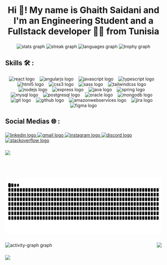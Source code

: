 <h1 align="center">Hi 👋! My name is Ghaith Saidani and I'm an Engineering Student and a Fullstack developer 👨‍💻 from Tunisia</h1>

###

<div align="center">
  <img src="https://github-readme-stats.vercel.app/api?username=ghaithsaidani&hide_title=false&hide_rank=false&show_icons=false&include_all_commits=false&count_private=false&disable_animations=false&theme=dark&locale=en&hide_border=true" height="200" alt="stats graph"  />
  <img src="https://streak-stats.demolab.com?user=ghaithsaidani&locale=en&mode=daily&theme=dark&hide_border=true&border_radius=20" height="200" alt="streak graph"  />
  <img src="https://github-readme-stats.vercel.app/api/top-langs?username=ghaithsaidani&locale=en&hide_title=false&layout=compact&card_width=300&langs_count=5&theme=dark&hide_border=true" height="200" alt="languages graph"  />
  <img src="https://github-profile-trophy.vercel.app?username=ghaithsaidani&row=1&theme=onestar&no-frame=true&no-bg=true&margin-w=12" height="120" alt="trophy graph"  />
</div>

###

<h2 align="left">Skills 🛠️ :</h2>

###

<div align="center">
  <img src="https://cdn.simpleicons.org/react/61DAFB" height="30" alt="react logo"  />
  <img width="8" />
  <img src="https://cdn.simpleicons.org/angular/DD0030" height="30" alt="angularjs logo"  />
  <img width="8" />
  <img src="https://cdn.simpleicons.org/javascript/F7DF1E" height="30" alt="javascript logo"  />
  <img width="8" />
  <img src="https://cdn.simpleicons.org/typescript/3078C6" height="30" alt="typescript logo"  />
  <img width="8" />
  <img src="https://cdn.simpleicons.org/html5/E34F26" height="30" alt="html5 logo"  />
  <img width="8" />
  <img src="https://cdn.simpleicons.org/css3/1072B6" height="30" alt="css3 logo"  />
  <img width="8" />
  <img src="https://cdn.simpleicons.org/sass/CC6699" height="30" alt="sass logo"  />
  <img width="8" />
  <img src="https://cdn.simpleicons.org/tailwindcss/06B6D4" height="30" alt="tailwindcss logo"  />
  <img width="8" />
  <img src="https://cdn.simpleicons.org/nodedotjs/339933" height="30" alt="nodejs logo"  />
  <img width="8" />
  <img src="https://skillicons.dev/icons?i=express" height="30" alt="express logo"  />
  <img width="8" />
  <img src="https://cdn.jsdelivr.net/gh/devicons/devicon/icons/java/java-original.svg" height="30" alt="java logo"  />
  <img width="8" />
  <img src="https://cdn.jsdelivr.net/gh/devicons/devicon/icons/spring/spring-original.svg" height="30" alt="spring logo"  />
  <img width="8" />
  <img src="https://cdn.simpleicons.org/mysql/4479A1" height="30" alt="mysql logo"  />
  <img width="8" />
  <img src="https://cdn.simpleicons.org/postgresql/4169E1" height="30" alt="postgresql logo"  />
  <img width="8" />
  <img src="https://cdn.simpleicons.org/oracle/F80000" height="30" alt="oracle logo"  />
  <img width="8" />
  <img src="https://cdn.simpleicons.org/mongodb/47A248" height="30" alt="mongodb logo"  />
  <img width="8" />
  <img src="https://cdn.simpleicons.org/git/F05030" height="30" alt="git logo"  />
  <img width="8" />
  <img src="https://skillicons.dev/icons?i=github" height="30" alt="github logo"  />
  <img width="8" />
  <img src="https://skillicons.dev/icons?i=aws" height="30" alt="amazonwebservices logo"  />
  <img width="8" />
  <img src="https://cdn.simpleicons.org/jira/0052CC" height="30" alt="jira logo"  />
  <img width="8" />
  <img src="https://cdn.jsdelivr.net/gh/devicons/devicon/icons/figma/figma-original.svg" height="30" alt="figma logo"  />
</div>

###

<p align="left"></p>

###

<h2 align="left">Social Medias 🌐 :</h2>

###

<div align="left">
  <a href="https://www.linkedin.com/in/ghaithsaidani/" target="_blank">
    <img src="https://img.shields.io/static/v1?message=Linkedin&logo=linkedin&label=&color=0077B5&logoColor=white&labelColor=&style=for-the-badge" height="40" alt="linkedin logo"  />
  </a>
  <a href="mailto:ghaith.saidani@sesame.com.tn" target="_blank">
    <img src="https://img.shields.io/static/v1?message=Gmail&logo=gmail&label=&color=D14836&logoColor=white&labelColor=&style=for-the-badge" height="40" alt="gmail logo"  />
  </a>
  <a href="https://www.instagram.com/ghaith__saidani/" target="_blank">
    <img src="https://img.shields.io/static/v1?message=Instagram&logo=instagram&label=&color=E4405F&logoColor=white&labelColor=&style=for-the-badge" height="40" alt="instagram logo"  />
  </a>
  <a href="https://discordapp.com/users/610518471309021963" target="_blank">
    <img src="https://img.shields.io/static/v1?message=Discord&logo=discord&label=&color=7289DA&logoColor=white&labelColor=&style=for-the-badge" height="40" alt="discord logo"  />
  </a>
  <a href="https://stackoverflow.com/users/10278527/ghaith-saidani" target="_blank">
    <img src="https://img.shields.io/static/v1?message=Stackoverflow&logo=stackoverflow&label=&color=FE7A16&logoColor=white&labelColor=&style=for-the-badge" height="40" alt="stackoverflow logo"  />
  </a>
</div>

###

<img align="left" height="90" src="https://media3.giphy.com/media/v1.Y2lkPTc5MGI3NjExaDVldzVhc2c4bW9hZ3NyNXVzMWl2ZGZjNXV1NTFmZWx4MzJkcjZ0cyZlcD12MV9pbnRlcm5hbF9naWZfYnlfaWQmY3Q9Zw/487L0pNZKONFN01oHO/giphy.gif"  />

<img height="180" src="https://raw.githubusercontent.com/ghaithsaidani/ghaithsaidani/output/snake.svg" alt="Snake animation" />

###

<img align="right" height="200" src="https://media0.giphy.com/media/v1.Y2lkPTc5MGI3NjExbGo1ZjVvemp5b2o4OWNwa2w2MGh6MTdrZWd0azNoZ2l0cWkzaXIzZCZlcD12MV9pbnRlcm5hbF9naWZfYnlfaWQmY3Q9Zw/5ntdy5Ban1dIY/giphy.gif"  />

###

<div align="left">
  <img src="https://github-readme-activity-graph.vercel.app/graph?username=ghaithsaidani&radius=16&theme=elegant&area=true&order=5&hide_border=false&hide_title=false" height="200" alt="activity-graph graph"  />
</div>

###

<img align="left" src="https://visitor-badge.laobi.icu/badge?page_id=ghaithsaidani.ghaithsaidani&right_color=orange&left_text=Profil%20views"  />

###
